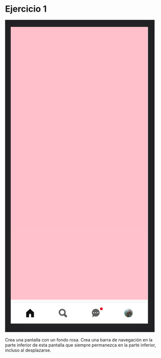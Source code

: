 # Ejercicio 1

![](1.png)

Crea una pantalla con un fondo rosa.
Crea una barra de navegación en la parte inferior de esta pantalla que siempre permanezca en la parte inferior, incluso al desplazarse.